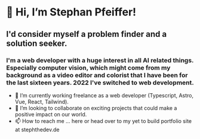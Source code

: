 # 👋 Hi, I’m Stephan Pfeiffer!
## I'd consider myself a problem finder and a solution seeker.
### I'm a web developer with a huge interest in all AI related things. Especially computer vision, which might come from my background as a video editor and colorist that I have been for the last sixteen years. 2022 I've switched to web development.

- 🌱 I’m currently working freelance as a web developer (Typescript, Astro, Vue, React, Tailwind).
- 💞️ I’m looking to collaborate on exciting projects that could make a positive impact on our world.
- 📫 How to reach me ... here or head over to my yet to build portfolio site at stephthedev.de

<!---
Steph-The-Dev/Steph-The-Dev is a ✨ special ✨ repository because its `README.md` (this file) appears on your GitHub profile.
You can click the Preview link to take a look at your changes.
--->
